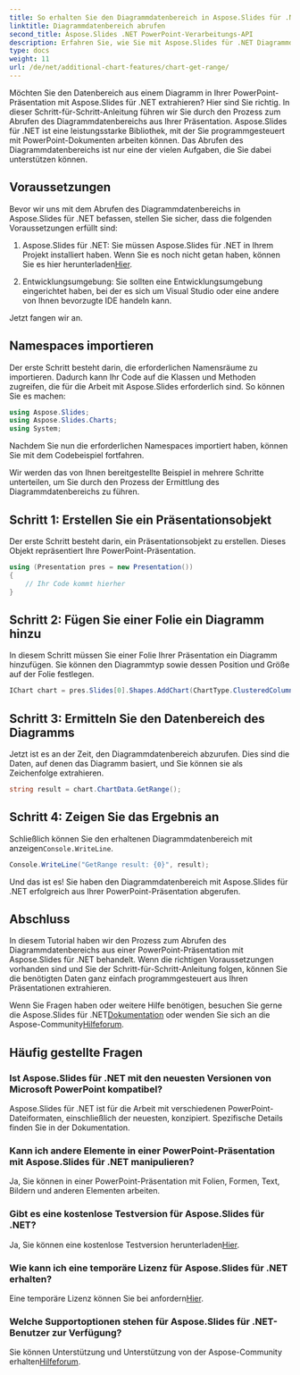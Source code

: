 ```yaml
---
title: So erhalten Sie den Diagrammdatenbereich in Aspose.Slides für .NET
linktitle: Diagrammdatenbereich abrufen
second_title: Aspose.Slides .NET PowerPoint-Verarbeitungs-API
description: Erfahren Sie, wie Sie mit Aspose.Slides für .NET Diagrammdatenbereiche aus PowerPoint-Präsentationen extrahieren. Eine Schritt-für-Schritt-Anleitung für Entwickler.
type: docs
weight: 11
url: /de/net/additional-chart-features/chart-get-range/
---
```


Möchten Sie den Datenbereich aus einem Diagramm in Ihrer PowerPoint-Präsentation mit Aspose.Slides für .NET extrahieren? Hier sind Sie richtig. In dieser Schritt-für-Schritt-Anleitung führen wir Sie durch den Prozess zum Abrufen des Diagrammdatenbereichs aus Ihrer Präsentation. Aspose.Slides für .NET ist eine leistungsstarke Bibliothek, mit der Sie programmgesteuert mit PowerPoint-Dokumenten arbeiten können. Das Abrufen des Diagrammdatenbereichs ist nur eine der vielen Aufgaben, die Sie dabei unterstützen können.

## Voraussetzungen

Bevor wir uns mit dem Abrufen des Diagrammdatenbereichs in Aspose.Slides für .NET befassen, stellen Sie sicher, dass die folgenden Voraussetzungen erfüllt sind:

1.  Aspose.Slides für .NET: Sie müssen Aspose.Slides für .NET in Ihrem Projekt installiert haben. Wenn Sie es noch nicht getan haben, können Sie es hier herunterladen[Hier](https://releases.aspose.com/slides/net/).

2. Entwicklungsumgebung: Sie sollten eine Entwicklungsumgebung eingerichtet haben, bei der es sich um Visual Studio oder eine andere von Ihnen bevorzugte IDE handeln kann.

Jetzt fangen wir an.

## Namespaces importieren

Der erste Schritt besteht darin, die erforderlichen Namensräume zu importieren. Dadurch kann Ihr Code auf die Klassen und Methoden zugreifen, die für die Arbeit mit Aspose.Slides erforderlich sind. So können Sie es machen:

```csharp
using Aspose.Slides;
using Aspose.Slides.Charts;
using System;
```

Nachdem Sie nun die erforderlichen Namespaces importiert haben, können Sie mit dem Codebeispiel fortfahren.

Wir werden das von Ihnen bereitgestellte Beispiel in mehrere Schritte unterteilen, um Sie durch den Prozess der Ermittlung des Diagrammdatenbereichs zu führen.

## Schritt 1: Erstellen Sie ein Präsentationsobjekt

Der erste Schritt besteht darin, ein Präsentationsobjekt zu erstellen. Dieses Objekt repräsentiert Ihre PowerPoint-Präsentation.

```csharp
using (Presentation pres = new Presentation())
{
    // Ihr Code kommt hierher
}
```

## Schritt 2: Fügen Sie einer Folie ein Diagramm hinzu

In diesem Schritt müssen Sie einer Folie Ihrer Präsentation ein Diagramm hinzufügen. Sie können den Diagrammtyp sowie dessen Position und Größe auf der Folie festlegen.

```csharp
IChart chart = pres.Slides[0].Shapes.AddChart(ChartType.ClusteredColumn, 10, 10, 400, 300);
```

## Schritt 3: Ermitteln Sie den Datenbereich des Diagramms

Jetzt ist es an der Zeit, den Diagrammdatenbereich abzurufen. Dies sind die Daten, auf denen das Diagramm basiert, und Sie können sie als Zeichenfolge extrahieren.

```csharp
string result = chart.ChartData.GetRange();
```

## Schritt 4: Zeigen Sie das Ergebnis an

 Schließlich können Sie den erhaltenen Diagrammdatenbereich mit anzeigen`Console.WriteLine`.

```csharp
Console.WriteLine("GetRange result: {0}", result);
```

Und das ist es! Sie haben den Diagrammdatenbereich mit Aspose.Slides für .NET erfolgreich aus Ihrer PowerPoint-Präsentation abgerufen.

## Abschluss

In diesem Tutorial haben wir den Prozess zum Abrufen des Diagrammdatenbereichs aus einer PowerPoint-Präsentation mit Aspose.Slides für .NET behandelt. Wenn die richtigen Voraussetzungen vorhanden sind und Sie der Schritt-für-Schritt-Anleitung folgen, können Sie die benötigten Daten ganz einfach programmgesteuert aus Ihren Präsentationen extrahieren.

Wenn Sie Fragen haben oder weitere Hilfe benötigen, besuchen Sie gerne die Aspose.Slides für .NET[Dokumentation](https://reference.aspose.com/slides/net/) oder wenden Sie sich an die Aspose-Community[Hilfeforum](https://forum.aspose.com/).

## Häufig gestellte Fragen

### Ist Aspose.Slides für .NET mit den neuesten Versionen von Microsoft PowerPoint kompatibel?
Aspose.Slides für .NET ist für die Arbeit mit verschiedenen PowerPoint-Dateiformaten, einschließlich der neuesten, konzipiert. Spezifische Details finden Sie in der Dokumentation.

### Kann ich andere Elemente in einer PowerPoint-Präsentation mit Aspose.Slides für .NET manipulieren?
Ja, Sie können in einer PowerPoint-Präsentation mit Folien, Formen, Text, Bildern und anderen Elementen arbeiten.

### Gibt es eine kostenlose Testversion für Aspose.Slides für .NET?
 Ja, Sie können eine kostenlose Testversion herunterladen[Hier](https://releases.aspose.com/).

### Wie kann ich eine temporäre Lizenz für Aspose.Slides für .NET erhalten?
 Eine temporäre Lizenz können Sie bei anfordern[Hier](https://purchase.aspose.com/temporary-license/).

### Welche Supportoptionen stehen für Aspose.Slides für .NET-Benutzer zur Verfügung?
Sie können Unterstützung und Unterstützung von der Aspose-Community erhalten[Hilfeforum](https://forum.aspose.com/).